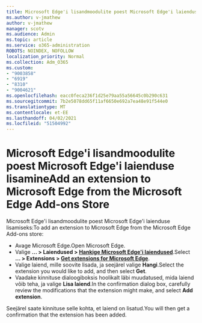 ```yaml
---
title: Microsoft Edge'i lisandmoodulite poest Microsoft Edge'i laienduse lisamine
ms.author: v-jmathew
author: v-jmathew
manager: scotv
ms.audience: Admin
ms.topic: article
ms.service: o365-administration
ROBOTS: NOINDEX, NOFOLLOW
localization_priority: Normal
ms.collection: Adm_O365
ms.custom:
- "9003858"
- "6919"
- "8310"
- "9004621"
ms.openlocfilehash: eacc0feca236f1d25e79aa55a56645c0b290c631
ms.sourcegitcommit: 7b2e5078dd65f11af6650e692a7ea48e91f544e0
ms.translationtype: MT
ms.contentlocale: et-EE
ms.lasthandoff: 04/02/2021
ms.locfileid: "51504992"
---
```

# <a name="add-an-extension-to-microsoft-edge-from-the-microsoft-edge-add-ons-store"></a><span data-ttu-id="601cf-102">Microsoft Edge'i lisandmoodulite poest Microsoft Edge'i laienduse lisamine</span><span class="sxs-lookup"><span data-stu-id="601cf-102">Add an extension to Microsoft Edge from the Microsoft Edge Add-ons Store</span></span>

<span data-ttu-id="601cf-103">Microsoft Edge'i lisandmoodulite poest Microsoft Edge'i laienduse lisamiseks:</span><span class="sxs-lookup"><span data-stu-id="601cf-103">To add an extension to Microsoft Edge from the Microsoft Edge Add-ons store:</span></span>

- <span data-ttu-id="601cf-104">Avage Microsoft Edge.</span><span class="sxs-lookup"><span data-stu-id="601cf-104">Open Microsoft Edge.</span></span>
- <span data-ttu-id="601cf-105">Valige **... > Laiendused > [Hankige Microsoft Edge'i laiendused](https://go.microsoft.com/fwlink/?linkid=2136408)**.</span><span class="sxs-lookup"><span data-stu-id="601cf-105">Select **... > Extensions > [Get extensions for Microsoft Edge](https://go.microsoft.com/fwlink/?linkid=2136408)**.</span></span>
- <span data-ttu-id="601cf-106">Valige laiend, mille soovite lisada, ja seejärel valige **Hangi**.</span><span class="sxs-lookup"><span data-stu-id="601cf-106">Select the extension you would like to add, and then select **Get**.</span></span>
- <span data-ttu-id="601cf-107">Vaadake kinnituse dialoogiboksis hoolikalt läbi muudatused, mida laiend võib teha, ja valige **Lisa laiend**.</span><span class="sxs-lookup"><span data-stu-id="601cf-107">In the confirmation dialog box, carefully review the modifications that the extension might make, and select **Add extension**.</span></span>

<span data-ttu-id="601cf-108">Seejärel saate kinnituse selle kohta, et laiend on lisatud.</span><span class="sxs-lookup"><span data-stu-id="601cf-108">You will then get a confirmation that the extension has been added.</span></span>
